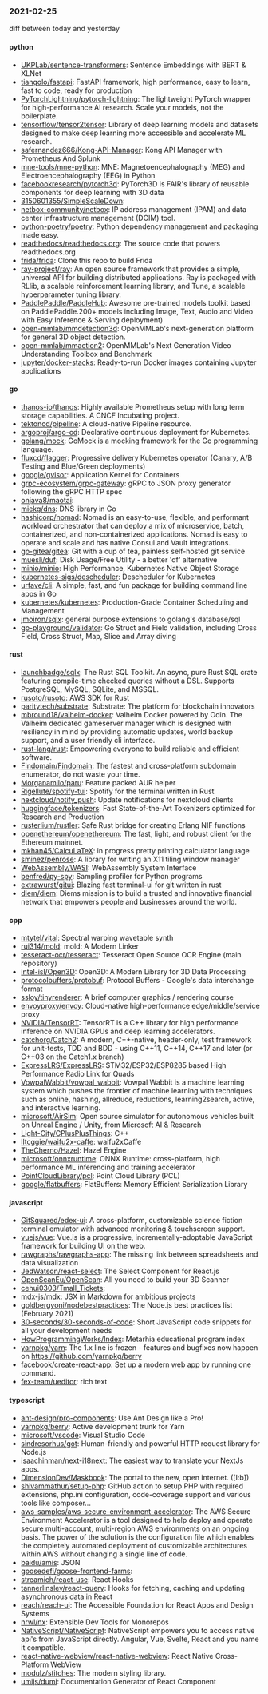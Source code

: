 ### 2021-02-25
diff between today and yesterday

#### python
* [UKPLab/sentence-transformers](https://github.com/UKPLab/sentence-transformers): Sentence Embeddings with BERT & XLNet
* [tiangolo/fastapi](https://github.com/tiangolo/fastapi): FastAPI framework, high performance, easy to learn, fast to code, ready for production
* [PyTorchLightning/pytorch-lightning](https://github.com/PyTorchLightning/pytorch-lightning): The lightweight PyTorch wrapper for high-performance AI research. Scale your models, not the boilerplate.
* [tensorflow/tensor2tensor](https://github.com/tensorflow/tensor2tensor): Library of deep learning models and datasets designed to make deep learning more accessible and accelerate ML research.
* [safernandez666/Kong-API-Manager](https://github.com/safernandez666/Kong-API-Manager): Kong API Manager with Prometheus And Splunk
* [mne-tools/mne-python](https://github.com/mne-tools/mne-python): MNE: Magnetoencephalography (MEG) and Electroencephalography (EEG) in Python
* [facebookresearch/pytorch3d](https://github.com/facebookresearch/pytorch3d): PyTorch3D is FAIR's library of reusable components for deep learning with 3D data
* [3150601355/SimpleScaleDown](https://github.com/3150601355/SimpleScaleDown): 
* [netbox-community/netbox](https://github.com/netbox-community/netbox): IP address management (IPAM) and data center infrastructure management (DCIM) tool.
* [python-poetry/poetry](https://github.com/python-poetry/poetry): Python dependency management and packaging made easy.
* [readthedocs/readthedocs.org](https://github.com/readthedocs/readthedocs.org): The source code that powers readthedocs.org
* [frida/frida](https://github.com/frida/frida): Clone this repo to build Frida
* [ray-project/ray](https://github.com/ray-project/ray): An open source framework that provides a simple, universal API for building distributed applications. Ray is packaged with RLlib, a scalable reinforcement learning library, and Tune, a scalable hyperparameter tuning library.
* [PaddlePaddle/PaddleHub](https://github.com/PaddlePaddle/PaddleHub): Awesome pre-trained models toolkit based on PaddlePaddle.200+ models including Image, Text, Audio and Video with Easy Inference & Serving deployment)
* [open-mmlab/mmdetection3d](https://github.com/open-mmlab/mmdetection3d): OpenMMLab's next-generation platform for general 3D object detection.
* [open-mmlab/mmaction2](https://github.com/open-mmlab/mmaction2): OpenMMLab's Next Generation Video Understanding Toolbox and Benchmark
* [jupyter/docker-stacks](https://github.com/jupyter/docker-stacks): Ready-to-run Docker images containing Jupyter applications

#### go
* [thanos-io/thanos](https://github.com/thanos-io/thanos): Highly available Prometheus setup with long term storage capabilities. A CNCF Incubating project.
* [tektoncd/pipeline](https://github.com/tektoncd/pipeline): A cloud-native Pipeline resource.
* [argoproj/argo-cd](https://github.com/argoproj/argo-cd): Declarative continuous deployment for Kubernetes.
* [golang/mock](https://github.com/golang/mock): GoMock is a mocking framework for the Go programming language.
* [fluxcd/flagger](https://github.com/fluxcd/flagger): Progressive delivery Kubernetes operator (Canary, A/B Testing and Blue/Green deployments)
* [google/gvisor](https://github.com/google/gvisor): Application Kernel for Containers
* [grpc-ecosystem/grpc-gateway](https://github.com/grpc-ecosystem/grpc-gateway): gRPC to JSON proxy generator following the gRPC HTTP spec
* [onjava8/maotai](https://github.com/onjava8/maotai): 
* [miekg/dns](https://github.com/miekg/dns): DNS library in Go
* [hashicorp/nomad](https://github.com/hashicorp/nomad): Nomad is an easy-to-use, flexible, and performant workload orchestrator that can deploy a mix of microservice, batch, containerized, and non-containerized applications. Nomad is easy to operate and scale and has native Consul and Vault integrations.
* [go-gitea/gitea](https://github.com/go-gitea/gitea): Git with a cup of tea, painless self-hosted git service
* [muesli/duf](https://github.com/muesli/duf): Disk Usage/Free Utility - a better 'df' alternative
* [minio/minio](https://github.com/minio/minio): High Performance, Kubernetes Native Object Storage
* [kubernetes-sigs/descheduler](https://github.com/kubernetes-sigs/descheduler): Descheduler for Kubernetes
* [urfave/cli](https://github.com/urfave/cli): A simple, fast, and fun package for building command line apps in Go
* [kubernetes/kubernetes](https://github.com/kubernetes/kubernetes): Production-Grade Container Scheduling and Management
* [jmoiron/sqlx](https://github.com/jmoiron/sqlx): general purpose extensions to golang's database/sql
* [go-playground/validator](https://github.com/go-playground/validator): Go Struct and Field validation, including Cross Field, Cross Struct, Map, Slice and Array diving

#### rust
* [launchbadge/sqlx](https://github.com/launchbadge/sqlx):  The Rust SQL Toolkit. An async, pure Rust SQL crate featuring compile-time checked queries without a DSL. Supports PostgreSQL, MySQL, SQLite, and MSSQL.
* [rusoto/rusoto](https://github.com/rusoto/rusoto): AWS SDK for Rust
* [paritytech/substrate](https://github.com/paritytech/substrate): Substrate: The platform for blockchain innovators
* [mbround18/valheim-docker](https://github.com/mbround18/valheim-docker): Valheim Docker powered by Odin. The Valheim dedicated gameserver manager which is designed with resiliency in mind by providing automatic updates, world backup support, and a user friendly cli interface.
* [rust-lang/rust](https://github.com/rust-lang/rust): Empowering everyone to build reliable and efficient software.
* [Findomain/Findomain](https://github.com/Findomain/Findomain): The fastest and cross-platform subdomain enumerator, do not waste your time.
* [Morganamilo/paru](https://github.com/Morganamilo/paru): Feature packed AUR helper
* [Rigellute/spotify-tui](https://github.com/Rigellute/spotify-tui): Spotify for the terminal written in Rust 
* [nextcloud/notify_push](https://github.com/nextcloud/notify_push): Update notifications for nextcloud clients
* [huggingface/tokenizers](https://github.com/huggingface/tokenizers):  Fast State-of-the-Art Tokenizers optimized for Research and Production
* [rusterlium/rustler](https://github.com/rusterlium/rustler): Safe Rust bridge for creating Erlang NIF functions
* [openethereum/openethereum](https://github.com/openethereum/openethereum): The fast, light, and robust client for the Ethereum mainnet.
* [mkhan45/CalcuLaTeX](https://github.com/mkhan45/CalcuLaTeX): in progress pretty printing calculator language
* [sminez/penrose](https://github.com/sminez/penrose): A library for writing an X11 tiling window manager
* [WebAssembly/WASI](https://github.com/WebAssembly/WASI): WebAssembly System Interface
* [benfred/py-spy](https://github.com/benfred/py-spy): Sampling profiler for Python programs
* [extrawurst/gitui](https://github.com/extrawurst/gitui): Blazing  fast terminal-ui for git written in rust 
* [diem/diem](https://github.com/diem/diem): Diems mission is to build a trusted and innovative financial network that empowers people and businesses around the world.

#### cpp
* [mtytel/vital](https://github.com/mtytel/vital): Spectral warping wavetable synth
* [rui314/mold](https://github.com/rui314/mold): mold: A Modern Linker
* [tesseract-ocr/tesseract](https://github.com/tesseract-ocr/tesseract): Tesseract Open Source OCR Engine (main repository)
* [intel-isl/Open3D](https://github.com/intel-isl/Open3D): Open3D: A Modern Library for 3D Data Processing
* [protocolbuffers/protobuf](https://github.com/protocolbuffers/protobuf): Protocol Buffers - Google's data interchange format
* [ssloy/tinyrenderer](https://github.com/ssloy/tinyrenderer): A brief computer graphics / rendering course
* [envoyproxy/envoy](https://github.com/envoyproxy/envoy): Cloud-native high-performance edge/middle/service proxy
* [NVIDIA/TensorRT](https://github.com/NVIDIA/TensorRT): TensorRT is a C++ library for high performance inference on NVIDIA GPUs and deep learning accelerators.
* [catchorg/Catch2](https://github.com/catchorg/Catch2): A modern, C++-native, header-only, test framework for unit-tests, TDD and BDD - using C++11, C++14, C++17 and later (or C++03 on the Catch1.x branch)
* [ExpressLRS/ExpressLRS](https://github.com/ExpressLRS/ExpressLRS): STM32/ESP32/ESP8285 based High Performance Radio Link for Quads
* [VowpalWabbit/vowpal_wabbit](https://github.com/VowpalWabbit/vowpal_wabbit): Vowpal Wabbit is a machine learning system which pushes the frontier of machine learning with techniques such as online, hashing, allreduce, reductions, learning2search, active, and interactive learning.
* [microsoft/AirSim](https://github.com/microsoft/AirSim): Open source simulator for autonomous vehicles built on Unreal Engine / Unity, from Microsoft AI & Research
* [Light-City/CPlusPlusThings](https://github.com/Light-City/CPlusPlusThings): C++
* [lltcggie/waifu2x-caffe](https://github.com/lltcggie/waifu2x-caffe): waifu2xCaffe
* [TheCherno/Hazel](https://github.com/TheCherno/Hazel): Hazel Engine
* [microsoft/onnxruntime](https://github.com/microsoft/onnxruntime): ONNX Runtime: cross-platform, high performance ML inferencing and training accelerator
* [PointCloudLibrary/pcl](https://github.com/PointCloudLibrary/pcl): Point Cloud Library (PCL)
* [google/flatbuffers](https://github.com/google/flatbuffers): FlatBuffers: Memory Efficient Serialization Library

#### javascript
* [GitSquared/edex-ui](https://github.com/GitSquared/edex-ui): A cross-platform, customizable science fiction terminal emulator with advanced monitoring & touchscreen support.
* [vuejs/vue](https://github.com/vuejs/vue):  Vue.js is a progressive, incrementally-adoptable JavaScript framework for building UI on the web.
* [rawgraphs/rawgraphs-app](https://github.com/rawgraphs/rawgraphs-app): The missing link between spreadsheets and data visualization
* [JedWatson/react-select](https://github.com/JedWatson/react-select): The Select Component for React.js
* [OpenScanEu/OpenScan](https://github.com/OpenScanEu/OpenScan): All you need to build your 3D Scanner
* [cehui0303/Tmall_Tickets](https://github.com/cehui0303/Tmall_Tickets): 
* [mdx-js/mdx](https://github.com/mdx-js/mdx): JSX in Markdown for ambitious projects
* [goldbergyoni/nodebestpractices](https://github.com/goldbergyoni/nodebestpractices):  The Node.js best practices list (February 2021)
* [30-seconds/30-seconds-of-code](https://github.com/30-seconds/30-seconds-of-code): Short JavaScript code snippets for all your development needs
* [HowProgrammingWorks/Index](https://github.com/HowProgrammingWorks/Index): Metarhia educational program index 
* [yarnpkg/yarn](https://github.com/yarnpkg/yarn): The 1.x line is frozen - features and bugfixes now happen on https://github.com/yarnpkg/berry
* [facebook/create-react-app](https://github.com/facebook/create-react-app): Set up a modern web app by running one command.
* [fex-team/ueditor](https://github.com/fex-team/ueditor): rich text 

#### typescript
* [ant-design/pro-components](https://github.com/ant-design/pro-components):  Use Ant Design like a Pro!
* [yarnpkg/berry](https://github.com/yarnpkg/berry):  Active development trunk for Yarn 
* [microsoft/vscode](https://github.com/microsoft/vscode): Visual Studio Code
* [sindresorhus/got](https://github.com/sindresorhus/got):  Human-friendly and powerful HTTP request library for Node.js
* [isaachinman/next-i18next](https://github.com/isaachinman/next-i18next): The easiest way to translate your NextJs apps.
* [DimensionDev/Maskbook](https://github.com/DimensionDev/Maskbook): The portal to the new, open internet. ([I:b])
* [shivammathur/setup-php](https://github.com/shivammathur/setup-php): GitHub action to setup PHP with required extensions, php.ini configuration, code-coverage support and various tools like composer...
* [aws-samples/aws-secure-environment-accelerator](https://github.com/aws-samples/aws-secure-environment-accelerator): The AWS Secure Environment Accelerator is a tool designed to help deploy and operate secure multi-account, multi-region AWS environments on an ongoing basis. The power of the solution is the configuration file which enables the completely automated deployment of customizable architectures within AWS without changing a single line of code.
* [baidu/amis](https://github.com/baidu/amis):  JSON 
* [goosedefi/goose-frontend-farms](https://github.com/goosedefi/goose-frontend-farms): 
* [streamich/react-use](https://github.com/streamich/react-use): React Hooks  
* [tannerlinsley/react-query](https://github.com/tannerlinsley/react-query):  Hooks for fetching, caching and updating asynchronous data in React
* [reach/reach-ui](https://github.com/reach/reach-ui): The Accessible Foundation for React Apps and Design Systems
* [nrwl/nx](https://github.com/nrwl/nx): Extensible Dev Tools for Monorepos
* [NativeScript/NativeScript](https://github.com/NativeScript/NativeScript): NativeScript empowers you to access native api's from JavaScript directly. Angular, Vue, Svelte, React and you name it compatible.
* [react-native-webview/react-native-webview](https://github.com/react-native-webview/react-native-webview): React Native Cross-Platform WebView
* [modulz/stitches](https://github.com/modulz/stitches): The modern styling library.
* [umijs/dumi](https://github.com/umijs/dumi):  Documentation Generator of React Component
